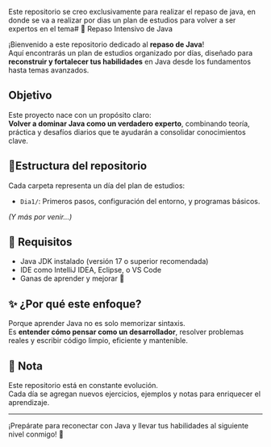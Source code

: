 Este repositorio se creo exclusivamente para realizar el repaso de java, en donde se va a realizar por dias un plan de estudios para volver a ser expertos en el tema# 🧠 Repaso Intensivo de Java

¡Bienvenido a este repositorio dedicado al **repaso de Java**!  
Aquí encontrarás un plan de estudios organizado por días, diseñado para **reconstruir y fortalecer tus habilidades** en Java desde los fundamentos hasta temas avanzados.

##  Objetivo

Este proyecto nace con un propósito claro:  
**Volver a dominar Java como un verdadero experto**, combinando teoría, práctica y desafíos diarios que te ayudarán a consolidar conocimientos clave.

## 📅Estructura del repositorio

Cada carpeta representa un día del plan de estudios:

- `Dia1/`: Primeros pasos, configuración del entorno, y programas básicos.


*(Y más por venir...)*

## 🧰 Requisitos

- Java JDK instalado (versión 17 o superior recomendada)
- IDE como IntelliJ IDEA, Eclipse, o VS Code
- Ganas de aprender y mejorar 💪

## ✨ ¿Por qué este enfoque?

Porque aprender Java no es solo memorizar sintaxis.  
Es **entender cómo pensar como un desarrollador**, resolver problemas reales y escribir código limpio, eficiente y mantenible.

## 📌 Nota

Este repositorio está en constante evolución.  
Cada día se agregan nuevos ejercicios, ejemplos y notas para enriquecer el aprendizaje.

---

¡Prepárate para reconectar con Java y llevar tus habilidades al siguiente nivel conmigo! 🚀
